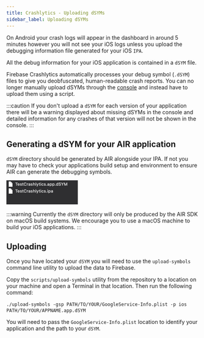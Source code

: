 ```yaml
---
title: Crashlytics - Uploading dSYMs
sidebar_label: Uploading dSYMs
---
```




On Android your crash logs will appear in the dashboard in around 5 minutes however you will not see your iOS logs unless you upload the debugging information file generated for your iOS `IPA`. 

All the debug information for your iOS application is contained in a `dSYM` file. 

Firebase Crashlytics automatically processes your debug symbol (`.dSYM`) files to give you deobfuscated, human-readable crash reports. You can no longer manually upload dSYMs through the [console](https://console.firebase.google.com/) and instead have to upload them using a script.

:::caution
If you don't upload a `dSYM` for each version of your application there will be a warning displayed about missing dSYMs in the console and detailed information for any crashes of that version will not be shown in the console.
:::



## Generating a dSYM for your AIR application

`dSYM` directory should be generated by AIR alongside your IPA. If not you may have to check your applications build setup and environment to ensure AIR can generate the debugging symbols.


![](images/crashlytics_dSYM_location.png)


:::warning
Currently the `dSYM` directory will only be produced by the AIR SDK on macOS build systems. We encourage you to use a macOS machine to build your iOS applications.
:::


## Uploading 

Once you have located your `dSYM` you will need to use the `upload-symbols` command line utility to upload the data to Firebase.

Copy the `scripts/upload-symbols` utility from the repository to a location on your machine and open a Terminal in that location. Then run the following command:

```
./upload-symbols -gsp PATH/TO/YOUR/GoogleService-Info.plist -p ios PATH/TO/YOUR/APPNAME.app.dSYM
```

You will need to pass the `GoogleService-Info.plist` location to identify your application and the path to your `dSYM`. 

